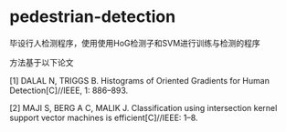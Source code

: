 # pedestrian-detection
毕设行人检测程序，使用使用HoG检测子和SVM进行训练与检测的程序

方法基于以下论文

[1] DALAL N, TRIGGS B. Histograms of Oriented Gradients for Human Detection[C]//IEEE, 1: 886–893.

[2] MAJI S, BERG A C, MALIK J. Classification using intersection kernel support vector machines is efficient[C]//IEEE: 1–8.

